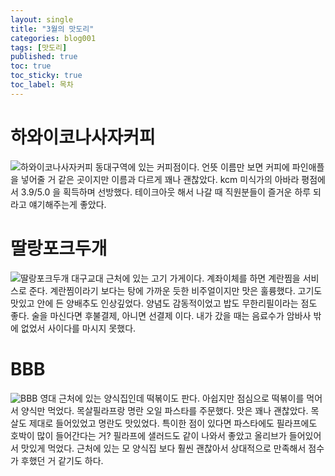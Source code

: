 ```yaml
---
layout: single
title: "3월의 맛도리"
categories: blog001
tags: [맛도리]
published: true
toc: true
toc_sticky: true
toc_label: 목차
---
```

<!-- description: "test01"
headline: "test01-headline"
comments: true
 -->

# 하와이코나사자커피
![하와이코나사자커피](/assets/images/하와이.jpg)
동대구역에 있는 커피점이다.
언뜻 이름만 보면 커피에 파인애플을 넣어줄 거 같은 곳이지만 이름과 다르게 꽤나 괜찮았다.
kcm 미식가의 아바라 평점에서 3.9/5.0 을  획득하며 선방했다.
테이크아웃 해서 나갈 때 직원분들이 즐거운 하루 되라고 얘기해주는게 좋았다.


# 딸랑포크두개
![딸랑포크두개](/assets/images/.딸포jpg)
대구교대 근처에 있는 고기 가게이다.
계좌이체를 하면 계란찜을 서비스로 준다.
계란찜이라기 보다는 탕에 가까운 듯한 비주얼이지만 맛은 훌륭했다.
고기도 맛있고 안에 든 양배추도 인상깊었다.
양념도 감동적이었고 밥도 무한리필이라는 점도 좋다.
술을 마신다면 후불결제, 아니면 선결제 이다.
내가 갔을 때는 음료수가 암바사 밖에 없었서 사이다를 마시지 못했다.


# BBB
![BBB](/assets/images/.BBBjpg)
영대 근처에 있는 양식집인데 떡볶이도 판다.
아쉽지만 점심으로 떡볶이를 먹어서 양식만 먹었다.
목살필라프랑 명란 오일 파스타를 주문했다.
맛은 꽤나 괜찮았다.
목살도 제대로 들어있었고 명란도 맛있었다.
특이한 점이 있다면 파스타에도 필라프에도 호박이 많이 들어간다는 거?
필라프에 샐러드도 같이 나와서 좋았고 올리브가 들어있어서 맛있게 먹었다.
근처에 있는 모 양식집 보다 훨씬 괜찮아서 상대적으로 만족해서 점수가 후했던 거 같기도 하다.



